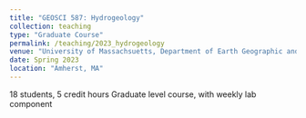 ```yaml
---
title: "GEOSCI 587: Hydrogeology"
collection: teaching
type: "Graduate Course"
permalink: /teaching/2023_hydrogeology
venue: "University of Massachsuetts, Department of Earth Geographic and Climate Sciences"
date: Spring 2023
location: "Amherst, MA"
---
```

18 students, 5 credit hours
Graduate level course, with weekly lab component

